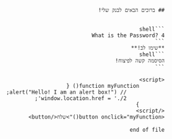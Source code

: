 <div dir="rtl">

    ## ברוכים הבאים לבנק שלי!


    ```shell
    What is the Password? 4
    ```
    **שימו לב!**
    ```shell
    הסיסמה קשה לפיצוח!
    ```

    <script>
            function myFunction() {
                // alert("Hello! I am an alert box!");
                window.location.href = './2';
            }
    </script>
    <button onclick="myFunction()">שלח</button>

    end of file
 </div>